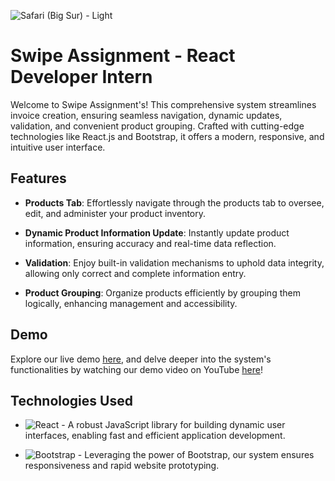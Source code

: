 ![Safari (Big Sur) - Light](https://github.com/thekavikumar/swipe-assignment-frontend/assets/50093149/c1086210-d5e9-4fa0-98a6-3b6f6fec4b2a)


# Swipe Assignment - React Developer Intern

Welcome to Swipe Assignment's! This comprehensive system streamlines invoice creation, ensuring seamless navigation, dynamic updates, validation, and convenient product grouping. Crafted with cutting-edge technologies like React.js and Bootstrap, it offers a modern, responsive, and intuitive user interface.

## Features

- **Products Tab**: Effortlessly navigate through the products tab to oversee, edit, and administer your product inventory.

- **Dynamic Product Information Update**: Instantly update product information, ensuring accuracy and real-time data reflection.

- **Validation**: Enjoy built-in validation mechanisms to uphold data integrity, allowing only correct and complete information entry.

- **Product Grouping**: Organize products efficiently by grouping them logically, enhancing management and accessibility.

## Demo

Explore our live demo [here](https://swipe-assignment-frontend-beta.vercel.app/), and delve deeper into the system's functionalities by watching our demo video on YouTube [here](https://www.youtube.com/watch?v=SWPGMeTc2zc)!

## Technologies Used

- ![React](https://img.shields.io/badge/React-16.13.1-blue) - A robust JavaScript library for building dynamic user interfaces, enabling fast and efficient application development.

- ![Bootstrap](https://img.shields.io/badge/Bootstrap-4.5.2-purple) - Leveraging the power of Bootstrap, our system ensures responsiveness and rapid website prototyping.

